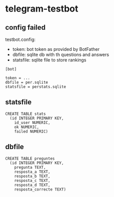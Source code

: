 # telegram-testbot

## config failed

testbot.config:

* token: bot token as provided by BotFather
* dbfile: sqlite db with th questions and answers
* statsfile: sqlite file to store rankings

```
[bot]

token = ...
dbfile = per.sqlite
statsfile = perstats.sqlite
```

## statsfile

```
CREATE TABLE stats
  (id INTEGER PRIMARY KEY,
    id_user NUMERIC,
    ok NUMERIC,
    failed NUMERIC)
```

## dbfile

```
CREATE TABLE preguntes
  (id INTEGER PRIMARY KEY,
    pregunta TEXT,
    resposta_a TEXT,
    resposta_b TEXT,
    resposta_c TEXT,
    resposta_d TEXT,
    resposta_correcte TEXT)
```

